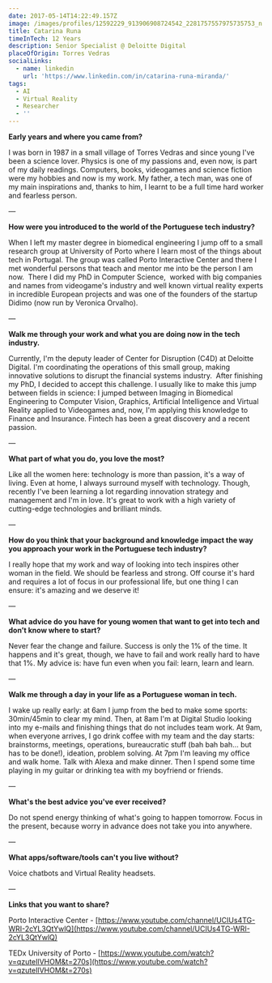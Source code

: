 ```yaml
---
date: 2017-05-14T14:22:49.157Z
image: /images/profiles/12592229_913906908724542_2281757557975735753_n.jpg
title: Catarina Runa
timeInTech: 12 Years
description: Senior Specialist @ Deloitte Digital
placeOfOrigin: Torres Vedras
socialLinks:
  - name: linkedin
    url: 'https://www.linkedin.com/in/catarina-runa-miranda/'
tags:
  - AI
  - Virtual Reality
  - Researcher
  - ''
---
```

**Early years and where you
came from?**

I was born in 1987 in a small village of Torres Vedras and since young I've been a science lover. Physics is one of my passions and, even now, is part of my daily readings. Computers, books, videogames and science fiction were my hobbies and now is my work. My father, a tech man, was one of my main inspirations and, thanks to him, I learnt to be a full time hard worker and fearless person. 

—

**How were you introduced
to the world of the Portuguese tech industry?**

When I left my master degree in biomedical engineering I jump off to a small research group at University of Porto where I learn most of the things about tech in Portugal. The group was called Porto Interactive Center and there I met wonderful persons that teach and mentor me into be the person I am now.  There I did my PhD in Computer Science,  worked with big companies and names from videogame's industry and well known virtual reality experts in incredible European projects and was one of the founders of the startup Didimo (now run by Veronica Orvalho).

—

**Walk me through your work
and what you are doing now in the tech industry.**

Currently, I'm the deputy leader of Center for Disruption (C4D) at Deloitte Digital. I'm coordinating the operations of this small group, making innovative solutions to disrupt the financial systems industry.  After finishing my PhD, I decided to accept this challenge. I usually like to make this jump between fields in science: I jumped between Imaging in Biomedical Engineering to Computer Vision, Graphics, Artificial Intelligence and Virtual Reality applied to Videogames and, now, I'm applying this knowledge to Finance and Insurance. Fintech has been a great discovery and a recent passion. 

—

**What part of what you do,
you love the most?**

Like all the women here: technology is more than passion, it's a way of living. Even at home, I always surround myself with technology. Though, recently I've been learning a lot regarding innovation strategy and management and I'm in love. It's great to work with a high variety of cutting-edge technologies and brilliant minds.

—

**How do you think that your
background and knowledge impact the way you approach your work in the
Portuguese tech industry?**

I really hope that my work and way of looking into tech inspires other woman in the field. We should be fearless and strong. Off course it's hard and requires a lot of focus in our professional life, but one thing I can ensure: it's amazing and we deserve it! 

—

**What advice do you have
for young women that want to get into tech and don’t know where to start?**

Never fear the change and failure. Success is only the 1% of the time. It happens and it's great, though, we have to fail and work really hard to have that 1%. My advice is: have fun even when you fail: learn, learn and learn. 

— 

**Walk me through a day in
your life as a Portuguese woman in tech.**

I wake up really early: at 6am I jump from the bed to make some sports: 30min/45min to clear my mind. Then, at 8am I'm at Digital Studio looking into my e-mails and finishing things that do not includes team work. At 9am, when everyone arrives, I go drink coffee with my team and the day starts: brainstorms, meetings, operations, bureaucratic stuff (bah bah bah... but has to be done!), ideation, problem solving. At 7pm I'm leaving my office and walk home. Talk with Alexa and make dinner. Then I spend some time playing in my guitar or drinking tea with my boyfriend or friends. 

—

**What's the best advice
you've ever received?**

Do not spend energy thinking of what's going to happen tomorrow. Focus in the present, because worry in advance does not take you into anywhere.

—

**What apps/software/tools
can't you live without?**

Voice chatbots and Virtual Reality headsets.

—

**Links that you want to share?**

Porto Interactive Center - [https://www.youtube.com/channel/UCIUs4TG-WRI-2cYL3QtYwlQ](https://www.youtube.com/channel/UCIUs4TG-WRI-2cYL3QtYwlQ)

TEDx University of Porto - [https://www.youtube.com/watch?v=qzuteIlVHOM&t=270s](https://www.youtube.com/watch?v=qzuteIlVHOM&t=270s)
